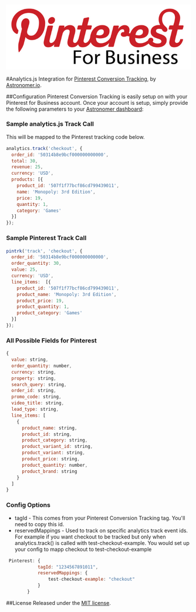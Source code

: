 ![alt text](img/logo.jpg "Analytics.js Integration for Pinterest Conversion Tracking")

#Analytics.js Integration for [Pinterest Conversion Tracking](https://help.pinterest.com/en/articles/website-conversion-tracking), by [Astronomer.io](http://www.astronomer.io/).

##Configuration
Pinterest Conversion Tracking is easily setup on with your Pinterest for Business account.  Once your account is setup, simply provide the following parameters to your [Astronomer dashboard](https://app.astronomer.io/):

### Sample analytics.js Track Call
This will be mapped to the Pinterest tracking code below.
```javascript
analytics.track('checkout', {
  order_id: '50314b8e9bcf000000000000',
  total: 30,
  revenue: 25,
  currency: 'USD',
  products: [{
    product_id: '507f1f77bcf86cd799439011',
    name: 'Monopoly: 3rd Edition',
    price: 19,
    quantity: 1,
    category: 'Games'
  }]
});
```

### Sample Pinterest Track Call
```javascript
pintrk('track', 'checkout', {
  order_id: '50314b8e9bcf000000000000',
  order_quantity: 30,
  value: 25,
  currency: 'USD',
  line_items:  [{
    product_id: '507f1f77bcf86cd799439011',
    product_name: 'Monopoly: 3rd Edition',
    product_price: 19,
    product_quantity: 1,
    product_category: 'Games'
  }]
});
```

### All Possible Fields for Pinterest
```javascript
{
  value: string,
  order_quantity: number,
  currency: string,
  property: string,
  search_query: string,
  order_id: string,
  promo_code: string,
  video_title: string,
  lead_type: string,
  line_items: [
    {
      product_name: string,
      product_id: string,
      product_category: string,
      product_variant_id: string,
      product_variant: string,
      product_price: string,
      product_quantity: number,
      product_brand: string
    }
  ]
}
```
### Config Options
* tagId - This comes from your Pinterest Conversion Tracking tag. You'll need to copy this id.
* reservedMappings - Used to track on specific analytics track event ids. For example if you want checkout to be tracked but only when analytics.track() is called with test-checkout-example. You would set up your config to mapp checkout to test-checkout-example
```javascript 
 Pinterest: {
            tagId: "1234567891011",
            reservedMappings: {
                test-checkout-example: "checkout"
            }
        }
```
##License
Released under the [MIT license](License.md).

